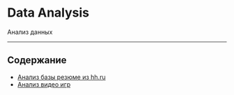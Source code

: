 # Data Analysis

Анализ данных
____
## Содержание
- [Анализ базы резюме из hh.ru](https://github.com/NazarovMichail/Data-Analysis/tree/master/HH%20Analysis)
- [Анализ видео игр](https://github.com/NazarovMichail/Data-Analysis/blob/9f73a7d9cedad9af6aa1d76fc6f9d8bb8f1e48f2/Video%20games%20Analysis/Analysis%20videogames.ipynb)
